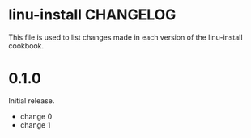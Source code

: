 # linu-install CHANGELOG

This file is used to list changes made in each version of the linu-install cookbook.

# 0.1.0

Initial release.

- change 0
- change 1

